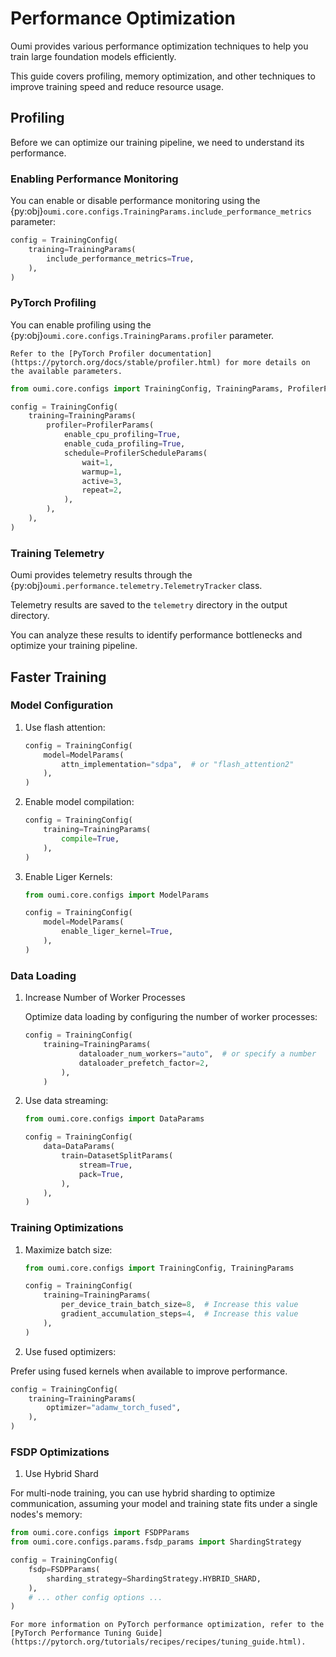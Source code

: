 # Performance Optimization

Oumi provides various performance optimization techniques to help you train large foundation models efficiently.

This guide covers profiling, memory optimization, and other techniques to improve training speed and reduce resource usage.

## Profiling

Before we can optimize our training pipeline, we need to understand its performance.

### Enabling Performance Monitoring

You can enable or disable performance monitoring using the {py:obj}`oumi.core.configs.TrainingParams.include_performance_metrics` parameter:

```python
config = TrainingConfig(
    training=TrainingParams(
        include_performance_metrics=True,
    ),
)
```

### PyTorch Profiling

You can enable profiling using the {py:obj}`oumi.core.configs.TrainingParams.profiler` parameter.

```{note}
Refer to the [PyTorch Profiler documentation](https://pytorch.org/docs/stable/profiler.html) for more details on the available parameters.
```

```python
from oumi.core.configs import TrainingConfig, TrainingParams, ProfilerParams

config = TrainingConfig(
    training=TrainingParams(
        profiler=ProfilerParams(
            enable_cpu_profiling=True,
            enable_cuda_profiling=True,
            schedule=ProfilerScheduleParams(
                wait=1,
                warmup=1,
                active=3,
                repeat=2,
            ),
        ),
    ),
)
```

### Training Telemetry

Oumi provides telemetry results through the {py:obj}`oumi.performance.telemetry.TelemetryTracker` class.

Telemetry results are saved to the `telemetry` directory in the output directory.

You can analyze these results to identify performance bottlenecks and optimize your training pipeline.

## Faster Training

### Model Configuration

1. Use flash attention:

   ```python
   config = TrainingConfig(
       model=ModelParams(
           attn_implementation="sdpa",  # or "flash_attention2"
       ),
   )
   ```

2. Enable model compilation:

   ```python
   config = TrainingConfig(
       training=TrainingParams(
           compile=True,
       ),
   )
   ```

3. Enable Liger Kernels:

    ```python
    from oumi.core.configs import ModelParams

    config = TrainingConfig(
        model=ModelParams(
            enable_liger_kernel=True,
        ),
    )
    ```

### Data Loading

1. Increase Number of Worker Processes

    Optimize data loading by configuring the number of worker processes:

    ```python
    config = TrainingConfig(
        training=TrainingParams(
                dataloader_num_workers="auto",  # or specify a number
                dataloader_prefetch_factor=2,
            ),
        )
    ```

2. Use data streaming:

    ```python
    from oumi.core.configs import DataParams

    config = TrainingConfig(
        data=DataParams(
            train=DatasetSplitParams(
                stream=True,
                pack=True,
            ),
        ),
    )
    ```

### Training Optimizations

1. Maximize batch size:

   ```python
   from oumi.core.configs import TrainingConfig, TrainingParams

   config = TrainingConfig(
       training=TrainingParams(
           per_device_train_batch_size=8,  # Increase this value
           gradient_accumulation_steps=4,  # Increase this value
       ),
   )
   ```

2. Use fused optimizers:

Prefer using fused kernels when available to improve performance.

```python
config = TrainingConfig(
    training=TrainingParams(
        optimizer="adamw_torch_fused",
    ),
)
```

### FSDP Optimizations

1. Use Hybrid Shard

For multi-node training, you can use hybrid sharding to optimize communication, assuming your model and training state fits under a single nodes's memory:

```python
from oumi.core.configs import FSDPParams
from oumi.core.configs.params.fsdp_params import ShardingStrategy

config = TrainingConfig(
    fsdp=FSDPParams(
        sharding_strategy=ShardingStrategy.HYBRID_SHARD,
    ),
    # ... other config options ...
)
```

```{seealso}
For more information on PyTorch performance optimization, refer to the [PyTorch Performance Tuning Guide](https://pytorch.org/tutorials/recipes/recipes/tuning_guide.html).
```
